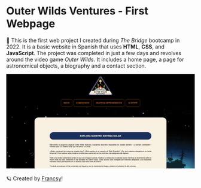 # Outer Wilds Ventures - First Webpage

:rocket: This is the first web project I created during *The Bridge* bootcamp in 2022. It is a basic website in Spanish that uses **HTML**, **CSS**, and **JavaScript**. The project was completed in just a few days and revolves around the video game *Outer Wilds*. It includes a home page, a page for astronomical objects, a biography and a contact section.


![Outer Wilds Ventures!](./assets/readme-imagen.png)


:ringed_planet: Created by [Francsy](https://github.com/Francsy)!